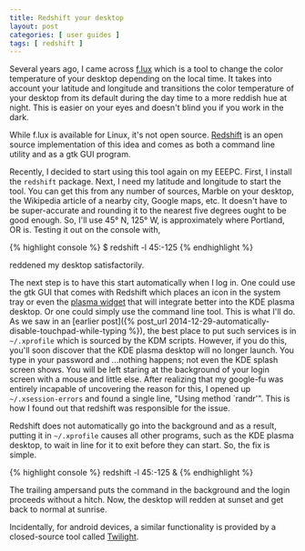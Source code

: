 ```yaml
---
title: Redshift your desktop
layout: post
categories: [ user guides ]
tags: [ redshift ]
---
```


Several years ago, I came across [f.lux](https://justgetflux.com/) which is a tool to change the color temperature of your desktop depending on the local time.
It takes into account your latitude and longitude and transitions the color temperature of your desktop from its default during the day time to a more reddish hue at night.
This is easier on your eyes and doesn't blind you if you work in the dark.

While f.lux is available for Linux, it's not open source.
[Redshift](http://jonls.dk/redshift/) is an open source implementation of this idea and comes as both a command line utility and as a gtk GUI program.

Recently, I decided to start using this tool again on my EEEPC.
First, I install the `redshift` package.
Next, I need my latitude and longitude to start the tool.
You can get this from any number of sources, Marble on your desktop, the Wikipedia article of a nearby city, Google maps, etc.
It doesn't have to be super-accurate and rounding it to the nearest five degrees ought to be good enough.
So, I'll use 45° N, 125° W, is approximately where Portland, OR is.
Testing it out on the console with,

{% highlight console %}
$ redshift -l 45:-125
{% endhighlight %}

reddened my desktop satisfactorily.

The next step is to have this start automatically when I log in.
One could use the gtk GUI that comes with Redshift which places an icon in the system tray or even the [plasma widget](http://kde-apps.org/content/show.php/Redshift+Plasmoid?content=148737) that will integrate better into the KDE plasma desktop.
Or one could simply use the command line tool.
This is what I'll do.
As we saw in an [earlier post]({% post_url 2014-12-29-automatically-disable-touchpad-while-typing %}), the best place to put such services is in `~/.xprofile` which is sourced by the KDM scripts.
However, if you do this, you'll soon discover that the KDE plasma desktop will no longer launch.
You type in your password and ...nothing happens; not even the KDE splash screen shows.
You will be left staring at the background of your login screen with a mouse and little else.
After realizing that my google-fu was entirely incapable of uncovering the reason for this, I opened up `~/.xsession-errors` and found a single line, "Using method `randr'".
This is how I found out that redshift was responsible for the issue.

Redshift does not automatically go into the background and as a result, putting it in `~/.xprofile` causes all other programs, such as the KDE plasma desktop, to wait in line for it to exit before they can start.
So, the fix is simple.

{% highlight console %}
redshift -l 45:-125 &
{% endhighlight %}

The trailing ampersand puts the command in the background and the login proceeds without a hitch.
Now, the desktop will redden at sunset and get back to normal at sunrise.

Incidentally, for android devices, a similar functionality is provided by a closed-source tool called [Twilight](https://play.google.com/store/apps/details?id=com.urbandroid.lux).


